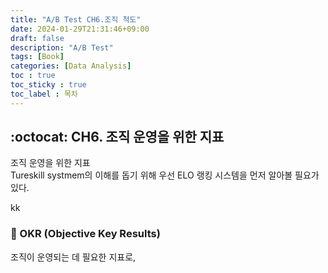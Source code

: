 ```yaml
---
title: "A/B Test CH6.조직 척도"
date: 2024-01-29T21:31:46+09:00
draft: false
description: "A/B Test"
tags: [Book]
categories: [Data Analysis]
toc : true
toc_sticky : true
toc_label : 목차
---
```




## :octocat: CH6. 조직 운영을 위한 지표 

조직 운영을 위한 지표 </br>
Tureskill systmem의 이해를 돕기 위해 우선 ELO 랭킹 시스템을 먼저 알아볼 필요가 있다.  </br>

kk
### :eyes: OKR (Objective Key Results)
조직이 운영되는 데 필요한 지표로, 

